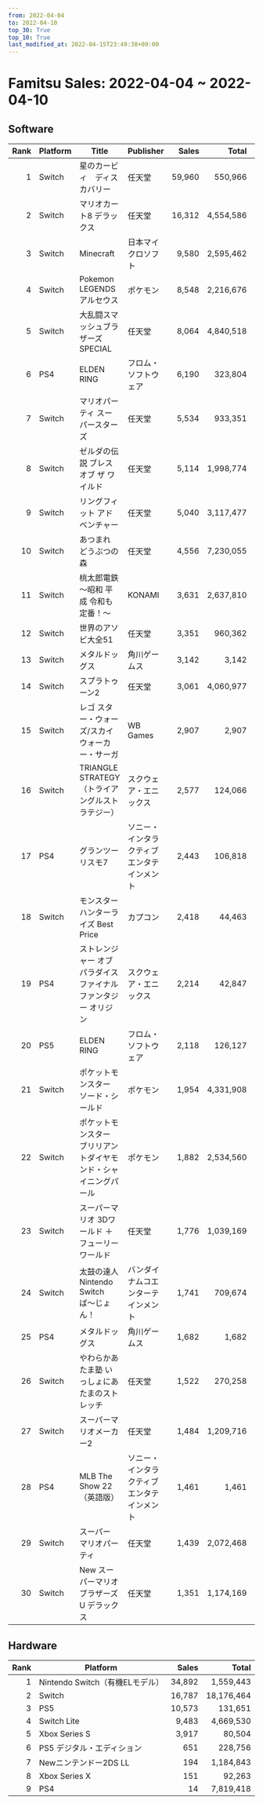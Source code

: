 ```yaml
---
from: 2022-04-04
to: 2022-04-10
top_30: True
top_10: True
last_modified_at: 2022-04-15T23:49:38+09:00
---
```

# Famitsu Sales: 2022-04-04 ~ 2022-04-10
## Software
| Rank | Platform | Title | Publisher | Sales | Total | Rate | New |
| -: | -- | -- | -- | -: | -: | -: | -- |
| 1 | Switch | 星のカービィ　ディスカバリー | 任天堂 | 59,960 | 550,966 | 20% |  |
| 2 | Switch | マリオカート8 デラックス | 任天堂 | 16,312 | 4,554,586 | 20% |  |
| 3 | Switch | Minecraft | 日本マイクロソフト | 9,580 | 2,595,462 | 20% |  |
| 4 | Switch | Pokemon LEGENDS アルセウス | ポケモン | 8,548 | 2,216,676 | 20% |  |
| 5 | Switch | 大乱闘スマッシュブラザーズ SPECIAL | 任天堂 | 8,064 | 4,840,518 | 20% |  |
| 6 | PS4 | ELDEN RING | フロム・ソフトウェア | 6,190 | 323,804 | 20% |  |
| 7 | Switch | マリオパーティ スーパースターズ | 任天堂 | 5,534 | 933,351 | 20% |  |
| 8 | Switch | ゼルダの伝説 ブレス オブ ザ ワイルド | 任天堂 | 5,114 | 1,998,774 | 20% |  |
| 9 | Switch | リングフィット アドベンチャー | 任天堂 | 5,040 | 3,117,477 | 20% |  |
| 10 | Switch | あつまれ どうぶつの森 | 任天堂 | 4,556 | 7,230,055 | 20% |  |
| 11 | Switch | 桃太郎電鉄 〜昭和 平成 令和も定番！〜 | KONAMI | 3,631 | 2,637,810 | 20% |  |
| 12 | Switch | 世界のアソビ大全51 | 任天堂 | 3,351 | 960,362 | 20% |  |
| 13 | Switch | メタルドッグス | 角川ゲームス | 3,142 | 3,142 | 40% | **New** |
| 14 | Switch | スプラトゥーン2 | 任天堂 | 3,061 | 4,060,977 | 20% |  |
| 15 | Switch | レゴ スター・ウォーズ/スカイウォーカー・サーガ | WB Games | 2,907 | 2,907 | 60% | **New** |
| 16 | Switch | TRIANGLE STRATEGY（トライアングルストラテジー） | スクウェア・エニックス | 2,577 | 124,066 | 20% |  |
| 17 | PS4 | グランツーリスモ7 | ソニー・インタラクティブエンタテインメント | 2,443 | 106,818 | 20% |  |
| 18 | Switch | モンスターハンターライズ Best Price | カプコン | 2,418 | 44,463 | 20% |  |
| 19 | PS4 | ストレンジャー オブ パラダイス ファイナルファンタジー オリジン | スクウェア・エニックス | 2,214 | 42,847 | 40% |  |
| 20 | PS5 | ELDEN RING | フロム・ソフトウェア | 2,118 | 126,127 | 20% |  |
| 21 | Switch | ポケットモンスター ソード・シールド | ポケモン | 1,954 | 4,331,908 | 20% |  |
| 22 | Switch | ポケットモンスター ブリリアントダイヤモンド・シャイニングパール | ポケモン | 1,882 | 2,534,560 | 20% |  |
| 23 | Switch | スーパーマリオ 3Dワールド ＋ フューリーワールド | 任天堂 | 1,776 | 1,039,169 | 20% |  |
| 24 | Switch | 太鼓の達人 Nintendo Switchば〜じょん！ | バンダイナムコエンターテインメント | 1,741 | 709,674 | 20% |  |
| 25 | PS4 | メタルドッグス | 角川ゲームス | 1,682 | 1,682 | 60% | **New** |
| 26 | Switch | やわらかあたま塾 いっしょにあたまのストレッチ | 任天堂 | 1,522 | 270,258 | 20% |  |
| 27 | Switch | スーパーマリオメーカー2 | 任天堂 | 1,484 | 1,209,716 | 20% |  |
| 28 | PS4 | MLB The Show 22（英語版） | ソニー・インタラクティブエンタテインメント | 1,461 | 1,461 | 40% | **New** |
| 29 | Switch | スーパー マリオパーティ | 任天堂 | 1,439 | 2,072,468 | 20% |  |
| 30 | Switch | New スーパーマリオブラザーズ U デラックス | 任天堂 | 1,351 | 1,174,169 | 20% |  |

## Hardware
| Rank | Platform | Sales | Total |
| -: | -- | -: | -: |
| 1 | Nintendo Switch（有機ELモデル） | 34,892 | 1,559,443 |
| 2 | Switch | 16,787 | 18,176,464 |
| 3 | PS5 | 10,573 | 131,651 |
| 4 | Switch Lite | 9,483 | 4,669,530 |
| 5 | Xbox Series S | 3,917 | 80,504 |
| 6 | PS5 デジタル・エディション | 651 | 228,756 |
| 7 | Newニンテンドー2DS LL | 194 | 1,184,843 |
| 8 | Xbox Series X | 151 | 92,263 |
| 9 | PS4 | 14 | 7,819,418 |
